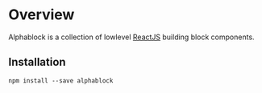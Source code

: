 # Overview

Alphablock is a collection of lowlevel [ReactJS](https://facebook.github.io/react) building block components.

## Installation
```npm install --save alphablock```

